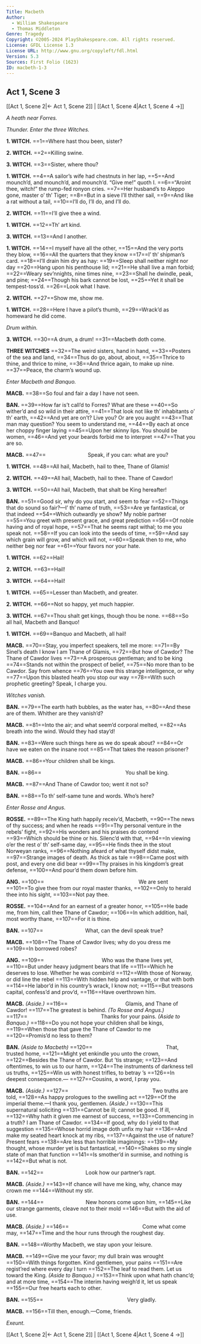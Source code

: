 ```yaml
---
Title: Macbeth
Author: 
  - William Shakespeare
  - Thomas Middleton
Genre: Tragedy
Copyright: ©2005-2024 PlayShakespeare.com. All rights reserved.
License: GFDL License 1.3
License URL: http://www.gnu.org/copyleft/fdl.html
Version: 5.3
Sources: First Folio (1623)
ID: macbeth-1-3
---
```


## Act 1, Scene 3
[[Act 1, Scene 2|← Act 1, Scene 2]] | [[Act 1, Scene 4|Act 1, Scene 4 →]]

*A heath near Forres.*

*Thunder. Enter the three Witches.*

**1. WITCH.**
==1==Where hast thou been, sister?

**2. WITCH.**
==2==Killing swine.

**3. WITCH.**
==3==Sister, where thou?

**1. WITCH.**
==4==A sailor’s wife had chestnuts in her lap,
==5==And mounch’d, and mounch’d, and mounch’d. “Give me!” quoth I.
==6==“Aroint thee, witch!” the rump-fed ronyon cries.
==7==Her husband’s to Aleppo gone, master o’ th’ Tiger;
==8==But in a sieve I’ll thither sail,
==9==And like a rat without a tail,
==10==I’ll do, I’ll do, and I’ll do.

**2. WITCH.**
==11==I’ll give thee a wind.

**1. WITCH.**
==12==Th’ art kind.

**3. WITCH.**
==13==And I another.

**1. WITCH.**
==14==I myself have all the other,
==15==And the very ports they blow,
==16==All the quarters that they know
==17==I’ th’ shipman’s card.
==18==I’ll drain him dry as hay:
==19==Sleep shall neither night nor day
==20==Hang upon his penthouse lid;
==21==He shall live a man forbid;
==22==Weary sev’nnights, nine times nine,
==23==Shall he dwindle, peak, and pine;
==24==Though his bark cannot be lost,
==25==Yet it shall be tempest-toss’d.
==26==Look what I have.

**2. WITCH.**
==27==Show me, show me.

**1. WITCH.**
==28==Here I have a pilot’s thumb,
==29==Wrack’d as homeward he did come.

*Drum within.*

**3. WITCH.**
==30==A drum, a drum!
==31==Macbeth doth come.

**THREE WITCHES**
==32==The weird sisters, hand in hand,
==33==Posters of the sea and land,
==34==Thus do go, about, about,
==35==Thrice to thine, and thrice to mine,
==36==And thrice again, to make up nine.
==37==Peace, the charm’s wound up.

*Enter Macbeth and Banquo.*

**MACB.**
==38==So foul and fair a day I have not seen.

**BAN.**
==39==How far is’t call’d to Forres? What are these
==40==So wither’d and so wild in their attire,
==41==That look not like th’ inhabitants o’ th’ earth,
==42==And yet are on’t? Live you? Or are you aught
==43==That man may question? You seem to understand me,
==44==By each at once her choppy finger laying
==45==Upon her skinny lips. You should be women,
==46==And yet your beards forbid me to interpret
==47==That you are so.

**MACB.**
==47==        Speak, if you can: what are you?

**1. WITCH.**
==48==All hail, Macbeth, hail to thee, Thane of Glamis!

**2. WITCH.**
==49==All hail, Macbeth, hail to thee. Thane of Cawdor!

**3. WITCH.**
==50==All hail, Macbeth, that shalt be King hereafter!

**BAN.**
==51==Good sir, why do you start, and seem to fear
==52==Things that do sound so fair?—I’ th’ name of truth,
==53==Are ye fantastical, or that indeed
==54==Which outwardly ye show? My noble partner
==55==You greet with present grace, and great prediction
==56==Of noble having and of royal hope,
==57==That he seems rapt withal; to me you speak not.
==58==If you can look into the seeds of time,
==59==And say which grain will grow, and which will not,
==60==Speak then to me, who neither beg nor fear
==61==Your favors nor your hate.

**1. WITCH.**
==62==Hail!

**2. WITCH.**
==63==Hail!

**3. WITCH.**
==64==Hail!

**1. WITCH.**
==65==Lesser than Macbeth, and greater.

**2. WITCH.**
==66==Not so happy, yet much happier.

**3. WITCH.**
==67==Thou shalt get kings, though thou be none.
==68==So all hail, Macbeth and Banquo!

**1. WITCH.**
==69==Banquo and Macbeth, all hail!

**MACB.**
==70==Stay, you imperfect speakers, tell me more:
==71==By Sinel’s death I know I am Thane of Glamis,
==72==But how of Cawdor? The Thane of Cawdor lives
==73==A prosperous gentleman; and to be king
==74==Stands not within the prospect of belief,
==75==No more than to be Cawdor. Say from whence
==76==You owe this strange intelligence, or why
==77==Upon this blasted heath you stop our way
==78==With such prophetic greeting? Speak, I charge you.

*Witches vanish.*

**BAN.**
==79==The earth hath bubbles, as the water has,
==80==And these are of them. Whither are they vanish’d?

**MACB.**
==81==Into the air; and what seem’d corporal melted,
==82==As breath into the wind. Would they had stay’d!

**BAN.**
==83==Were such things here as we do speak about?
==84==Or have we eaten on the insane root
==85==That takes the reason prisoner?

**MACB.**
==86==Your children shall be kings.

**BAN.**
==86==                You shall be king.

**MACB.**
==87==And Thane of Cawdor too; went it not so?

**BAN.**
==88==To th’ self-same tune and words. Who’s here?

*Enter Rosse and Angus.*

**ROSSE.**
==89==The King hath happily receiv’d, Macbeth,
==90==The news of thy success; and when he reads
==91==Thy personal venture in the rebels’ fight,
==92==His wonders and his praises do contend
==93==Which should be thine or his. Silenc’d with that,
==94==In viewing o’er the rest o’ th’ self-same day,
==95==He finds thee in the stout Norweyan ranks,
==96==Nothing afeard of what thyself didst make,
==97==Strange images of death. As thick as tale
==98==Came post with post, and every one did bear
==99==Thy praises in his kingdom’s great defense,
==100==And pour’d them down before him.

**ANG.**
==100==                  We are sent
==101==To give thee from our royal master thanks,
==102==Only to herald thee into his sight,
==103==Not pay thee.

**ROSSE.**
==104==And for an earnest of a greater honor,
==105==He bade me, from him, call thee Thane of Cawdor;
==106==In which addition, hail, most worthy thane,
==107==For it is thine.

**BAN.**
==107==        What, can the devil speak true?

**MACB.**
==108==The Thane of Cawdor lives; why do you dress me
==109==In borrowed robes?

**ANG.**
==109==           Who was the thane lives yet,
==110==But under heavy judgment bears that life
==111==Which he deserves to lose. Whether he was combin’d
==112==With those of Norway, or did line the rebel
==113==With hidden help and vantage, or that with both
==114==He labor’d in his country’s wrack, I know not;
==115==But treasons capital, confess’d and prov’d,
==116==Have overthrown him.

**MACB.**
*(Aside.)*
==116==           Glamis, and Thane of Cawdor!
==117==The greatest is behind.
*(To Rosse and Angus.)*
==117==              Thanks for your pains.
*(Aside to Banquo.)*
==118==Do you not hope your children shall be kings,
==119==When those that gave the Thane of Cawdor to me
==120==Promis’d no less to them?

**BAN.**
*(Aside to Macbeth)*
==120==              That, trusted home,
==121==Might yet enkindle you unto the crown,
==122==Besides the Thane of Cawdor. But ’tis strange;
==123==And oftentimes, to win us to our harm,
==124==The instruments of darkness tell us truths,
==125==Win us with honest trifles, to betray ’s
==126==In deepest consequence.⁠—
==127==Cousins, a word, I pray you.

**MACB.**
*(Aside.)*
==127==                Two truths are told,
==128==As happy prologues to the swelling act
==129==Of the imperial theme.—I thank you, gentlemen.
*(Aside.)*
==130==This supernatural soliciting
==131==Cannot be ill; cannot be good. If ill,
==132==Why hath it given me earnest of success,
==133==Commencing in a truth? I am Thane of Cawdor.
==134==If good, why do I yield to that suggestion
==135==Whose horrid image doth unfix my hair
==136==And make my seated heart knock at my ribs,
==137==Against the use of nature? Present fears
==138==Are less than horrible imaginings:
==139==My thought, whose murder yet is but fantastical,
==140==Shakes so my single state of man that function
==141==Is smother’d in surmise, and nothing is
==142==But what is not.

**BAN.**
==142==        Look how our partner’s rapt.

**MACB.**
*(Aside.)*
==143==If chance will have me king, why, chance may crown me
==144==Without my stir.

**BAN.**
==144==        New honors come upon him,
==145==Like our strange garments, cleave not to their mold
==146==But with the aid of use.

**MACB.**
*(Aside.)*
==146==              Come what come may,
==147==Time and the hour runs through the roughest day.

**BAN.**
==148==Worthy Macbeth, we stay upon your leisure.

**MACB.**
==149==Give me your favor; my dull brain was wrought
==150==With things forgotten. Kind gentlemen, your pains
==151==Are regist’red where every day I turn
==152==The leaf to read them. Let us toward the King.
*(Aside to Banquo.)*
==153==Think upon what hath chanc’d; and at more time,
==154==The interim having weigh’d it, let us speak
==155==Our free hearts each to other.

**BAN.**
==155==                Very gladly.

**MACB.**
==156==Till then, enough.—Come, friends.

*Exeunt.*

[[Act 1, Scene 2|← Act 1, Scene 2]] | [[Act 1, Scene 4|Act 1, Scene 4 →]]